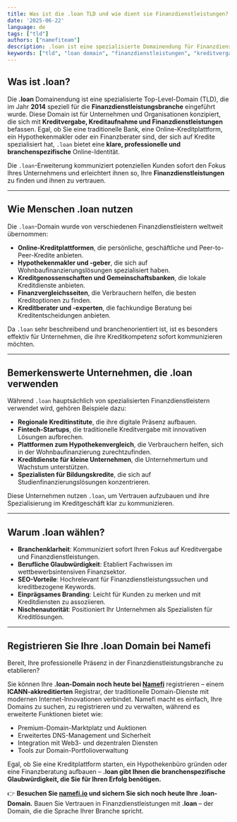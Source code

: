 ```yaml
---
title: Was ist die .loan TLD und wie dient sie Finanzdienstleistungen?
date: '2025-06-22'
language: de
tags: ["tld"]
authors: ["namefiteam"]
description: .loan ist eine spezialisierte Domainendung für Finanzdienstleistungen, Kreditinstitute und persönliche Finanzplattformen. Entdecken Sie ihren Zweck, ihre Anwendungen und Vorteile.
keywords: ["tld", "loan domain", "finanzdienstleistungen", "kreditvergabe", "fintech", "darlehen"]
---
```



## **Was ist .loan?**

Die **.loan** Domainendung ist eine spezialisierte Top-Level-Domain (TLD), die im Jahr **2014** speziell für die **Finanzdienstleistungsbranche** eingeführt wurde. Diese Domain ist für Unternehmen und Organisationen konzipiert, die sich mit **Kreditvergabe, Kreditaufnahme und Finanzdienstleistungen** befassen. Egal, ob Sie eine traditionelle Bank, eine Online-Kreditplattform, ein Hypothekenmakler oder ein Finanzberater sind, der sich auf Kredite spezialisiert hat, `.loan` bietet eine **klare, professionelle und branchenspezifische** Online-Identität.

Die `.loan`-Erweiterung kommuniziert potenziellen Kunden sofort den Fokus Ihres Unternehmens und erleichtert ihnen so, Ihre **Finanzdienstleistungen** zu finden und ihnen zu vertrauen.

---

## **Wie Menschen .loan nutzen**

Die `.loan`-Domain wurde von verschiedenen Finanzdienstleistern weltweit übernommen:

*   **Online-Kreditplattformen**, die persönliche, geschäftliche und Peer-to-Peer-Kredite anbieten.
*   **Hypothekenmakler und -geber**, die sich auf Wohnbaufinanzierungslösungen spezialisiert haben.
*   **Kreditgenossenschaften und Gemeinschaftsbanken**, die lokale Kreditdienste anbieten.
*   **Finanzvergleichsseiten**, die Verbrauchern helfen, die besten Kreditoptionen zu finden.
*   **Kreditberater und -experten**, die fachkundige Beratung bei Kreditentscheidungen anbieten.

Da `.loan` sehr beschreibend und branchenorientiert ist, ist es besonders effektiv für Unternehmen, die ihre Kreditkompetenz sofort kommunizieren möchten.

---

## **Bemerkenswerte Unternehmen, die .loan verwenden**

Während `.loan` hauptsächlich von spezialisierten Finanzdienstleistern verwendet wird, gehören Beispiele dazu:

*   **Regionale Kreditinstitute**, die ihre digitale Präsenz aufbauen.
*   **Fintech-Startups**, die traditionelle Kreditvergabe mit innovativen Lösungen aufbrechen.
*   **Plattformen zum Hypothekenvergleich**, die Verbrauchern helfen, sich in der Wohnbaufinanzierung zurechtzufinden.
*   **Kreditdienste für kleine Unternehmen**, die Unternehmertum und Wachstum unterstützen.
*   **Spezialisten für Bildungskredite**, die sich auf Studienfinanzierungslösungen konzentrieren.

Diese Unternehmen nutzen `.loan`, um Vertrauen aufzubauen und ihre Spezialisierung im Kreditgeschäft klar zu kommunizieren.

---

## **Warum .loan wählen?**

*   **Branchenklarheit**: Kommuniziert sofort Ihren Fokus auf Kreditvergabe und Finanzdienstleistungen.
*   **Berufliche Glaubwürdigkeit**: Etabliert Fachwissen im wettbewerbsintensiven Finanzsektor.
*   **SEO-Vorteile**: Hochrelevant für Finanzdienstleistungssuchen und kreditbezogene Keywords.
*   **Einprägsames Branding**: Leicht für Kunden zu merken und mit Kreditdiensten zu assoziieren.
*   **Nischenautorität**: Positioniert Ihr Unternehmen als Spezialisten für Kreditlösungen.

---

## **Registrieren Sie Ihre .loan Domain bei Namefi**

Bereit, Ihre professionelle Präsenz in der Finanzdienstleistungsbranche zu etablieren?

Sie können Ihre **.loan-Domain noch heute bei [Namefi](https://namefi.io)** registrieren – einem **ICANN-akkreditierten** Registrar, der traditionelle Domain-Dienste mit modernen Internet-Innovationen verbindet. Namefi macht es einfach, Ihre Domains zu suchen, zu registrieren und zu verwalten, während es erweiterte Funktionen bietet wie:

*   Premium-Domain-Marktplatz und Auktionen
*   Erweitertes DNS-Management und Sicherheit
*   Integration mit Web3- und dezentralen Diensten
*   Tools zur Domain-Portfolioverwaltung

Egal, ob Sie eine Kreditplattform starten, ein Hypothekenbüro gründen oder eine Finanzberatung aufbauen – **.loan gibt Ihnen die branchenspezifische Glaubwürdigkeit, die Sie für Ihren Erfolg benötigen.**

👉 **Besuchen Sie [namefi.io](https://namefi.io) und sichern Sie sich noch heute Ihre .loan-Domain.**
Bauen Sie Vertrauen in Finanzdienstleistungen mit **.loan** – der Domain, die die Sprache Ihrer Branche spricht.